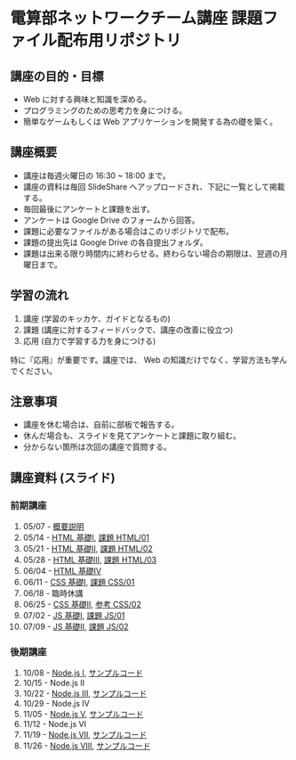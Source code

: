 電算部ネットワークチーム講座 課題ファイル配布用リポジトリ
=========================================

講座の目的・目標
---------------
* Web に対する興味と知識を深める。
* プログラミングのための思考力を身につける。
* 簡単なゲームもしくは Web アプリケーションを開発する為の礎を築く。

講座概要
---------------
* 講座は毎週火曜日の 16:30 ~ 18:00 まで。
* 講座の資料は毎回 SlideShare へアップロードされ、下記に一覧として掲載する。
* 毎回最後にアンケートと課題を出す。
* アンケートは Google Drive のフォームから回答。
* 課題に必要なファイルがある場合はこのリポジトリで配布。
* 課題の提出先は Google Drive の各自提出フォルダ。
* 課題は出来る限り時間内に終わらせる。終わらない場合の期限は、翌週の月曜日まで。

学習の流れ
---------------
1. 講座 (学習のキッカケ、ガイドとなるもの)
1. 課題 (講座に対するフィードバックで、講座の改善に役立つ)
1. 応用 (自力で学習する力を身につける)

特に『応用』が重要です。講座では、 Web の知識だけでなく、学習方法も学んでください。

注意事項
---------------
* 講座を休む場合は、自前に部板で報告する。
* 休んだ場合も、スライドを見てアンケートと課題に取り組む。
* 分からない箇所は次回の講座で質問する。

講座資料 (スライド)
---------------
### 前期講座
1. 05/07 - [概要説明](http://www.slideshare.net/ww24jp/01-20712134)
1. 05/14 - [HTML 基礎Ⅰ](http://www.slideshare.net/ww24jp/02-21152799),
           [課題 HTML/01](HTML/01)
1. 05/21 - [HTML 基礎Ⅱ](http://www.slideshare.net/ww24jp/03-21576722),
           [課題 HTML/02](HTML/02)
1. 05/28 - [HTML 基礎Ⅲ](http://www.slideshare.net/ww24jp/04-22421878), [課題 HTML/03](HTML/03)
1. 06/04 - [HTML 基礎Ⅳ](http://www.slideshare.net/ww24jp/05-22423729)
1. 06/11 - [CSS 基礎Ⅰ](https://www.slideshare.net/ww24jp/06-22789350), [課題 CSS/01](CSS/01)
1. 06/18 - 臨時休講
1. 06/25 - [CSS 基礎Ⅱ](http://www.slideshare.net/ww24jp/07-23447315), [参考 CSS/02](CSS/02)
1. 07/02 - [JS 基礎Ⅰ](http://www.slideshare.net/ww24jp/08-23773748), [課題 JS/01](JavaScript/01)
1. 07/09 - [JS 基礎Ⅱ](http://www.slideshare.net/ww24jp/09-24046140), [課題 JS/02](JavaScript/02)

### 後期講座
1. 10/08 - [Node.js Ⅰ](http://www.slideshare.net/ww24jp/01-27196986), [サンプルコード](nodejs/01)
1. 10/15 - Node.js Ⅱ
1. 10/22 - [Node.js Ⅲ](http://www.slideshare.net/ww24jp/03-27441078), [サンプルコード](nodejs/03)
1. 10/29 - Node.js Ⅳ
1. 11/05 - [Node.js Ⅴ](http://www.slideshare.net/ww24jp/05-27915628), [サンプルコード](nodejs/05)
1. 11/12 - Node.js Ⅵ
1. 11/19 - [Node.js Ⅶ](http://www.slideshare.net/ww24jp/07-28401527), [サンプルコード](nodejs/07)
1. 11/26 - [Node.js Ⅷ](http://www.slideshare.net/ww24jp/08-28627056), [サンプルコード](nodejs/08)
